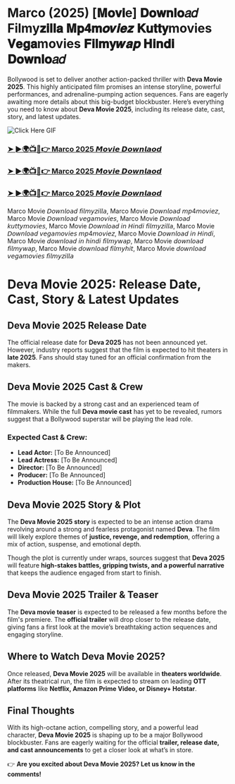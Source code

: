 # Marco (2025) [𝐌𝐨𝐯𝐢e] 𝐃𝐨𝐰𝐧𝐥𝐨𝑎𝑑 Filmy𝐳𝐢𝐥𝐥𝐚 𝐌𝐩𝟒𝐦𝒐𝒗𝒊𝒆𝒛 𝐊𝐮𝐭𝐭𝐲movies 𝐕𝐞𝐠𝐚movies 𝐅𝐢𝐥𝐦𝐲𝒘𝒂𝒑 𝐇𝐢𝐧𝐝𝐢 𝐃𝐨𝐰𝐧𝐥𝐨𝑎𝑑

Bollywood is set to deliver another action-packed thriller with **Deva Movie 2025**. This highly anticipated film promises an intense storyline, powerful performances, and adrenaline-pumping action sequences. Fans are eagerly awaiting more details about this big-budget blockbuster. Here’s everything you need to know about **Deva Movie 2025**, including its release date, cast, story, and latest updates.  

![Click Here GIF](https://media.tenor.com/qWWK-O83J5YAAAAi/click-here.gif)
<h3><a href="https://movieslink.short.gy/Marco">➤ ►🌍📺📱👉 Marco 2025 𝙈𝙤𝙫𝙞𝙚 𝘿𝙤𝙬𝙣𝙡𝙖𝙤𝙙</a></h3>

<h3><a href="https://movieslink.short.gy/Marco">➤ ►🌍📺📱👉 Marco 2025 𝙈𝙤𝙫𝙞𝙚 𝘿𝙤𝙬𝙣𝙡𝙖𝙤𝙙</a></h3>

<h3><a href="https://movieslink.short.gy/Marco">➤ ►🌍📺📱👉 Marco 2025 𝙈𝙤𝙫𝙞𝙚 𝘿𝙤𝙬𝙣𝙡𝙖𝙤𝙙</a></h3>

Marco Movie 𝘋𝘰𝘸𝘯𝘭𝘰𝘢𝘥 𝘧𝘪𝘭𝘮𝘺𝘻𝘪𝘭𝘭𝘢, Marco Movie 𝘋𝘰𝘸𝘯𝘭𝘰𝘢𝘥 𝘮𝘱4𝘮𝘰𝘷𝘪𝘦𝘻, Marco Movie 𝘋𝘰𝘸𝘯𝘭𝘰𝘢𝘥 𝘷𝘦𝘨𝘢𝘮𝘰𝘷𝘪𝘦𝘴, Marco Movie 𝘋𝘰𝘸𝘯𝘭𝘰𝘢𝘥 𝘬𝘶𝘵𝘵𝘺𝘮𝘰𝘷𝘪𝘦𝘴, Marco Movie 𝘋𝘰𝘸𝘯𝘭𝘰𝘢𝘥 𝘪𝘯 𝘏𝘪𝘯𝘥𝘪 𝘧𝘪𝘭𝘮𝘺𝘻𝘪𝘭𝘭𝘢, Marco Movie 𝘋𝘰𝘸𝘯𝘭𝘰𝘢𝘥 𝘷𝘦𝘨𝘢𝘮𝘰𝘷𝘪𝘦𝘴 𝘮𝘱4𝘮𝘰𝘷𝘪𝘦𝘻, Marco Movie 𝘋𝘰𝘸𝘯𝘭𝘰𝘢𝘥 𝘪𝘯 𝘏𝘪𝘯𝘥𝘪, Marco Movie 𝘥𝘰𝘸𝘯𝘭𝘰𝘢𝘥 𝘪𝘯 𝘩𝘪𝘯𝘥𝘪 𝘧𝘪𝘭𝘮𝘺𝘸𝘢𝘱, Marco Movie 𝘥𝘰𝘸𝘯𝘭𝘰𝘢𝘥 𝘧𝘪𝘭𝘮𝘺𝘸𝘢𝘱, Marco Movie 𝘥𝘰𝘸𝘯𝘭𝘰𝘢𝘥 𝘧𝘪𝘭𝘮𝘺𝘩𝘪𝘵, Marco Movie 𝘥𝘰𝘸𝘯𝘭𝘰𝘢𝘥 𝘷𝘦𝘨𝘢𝘮𝘰𝘷𝘪𝘦𝘴 𝘧𝘪𝘭𝘮𝘺𝘻𝘪𝘭𝘭𝘢

# **Deva Movie 2025: Release Date, Cast, Story & Latest Updates**  

## **Deva Movie 2025 Release Date**  

The official release date for **Deva 2025** has not been announced yet. However, industry reports suggest that the film is expected to hit theaters in **late 2025**. Fans should stay tuned for an official confirmation from the makers.  

## **Deva Movie 2025 Cast & Crew**  

The movie is backed by a strong cast and an experienced team of filmmakers. While the full **Deva movie cast** has yet to be revealed, rumors suggest that a Bollywood superstar will be playing the lead role.  

### **Expected Cast & Crew:**  
- **Lead Actor:** [To Be Announced]  
- **Lead Actress:** [To Be Announced]  
- **Director:** [To Be Announced]  
- **Producer:** [To Be Announced]  
- **Production House:** [To Be Announced]  

## **Deva Movie 2025 Story & Plot**  

The **Deva Movie 2025 story** is expected to be an intense action drama revolving around a strong and fearless protagonist named **Deva**. The film will likely explore themes of **justice, revenge, and redemption**, offering a mix of action, suspense, and emotional depth.  

Though the plot is currently under wraps, sources suggest that **Deva 2025** will feature **high-stakes battles, gripping twists, and a powerful narrative** that keeps the audience engaged from start to finish.  

## **Deva Movie 2025 Trailer & Teaser**  

The **Deva movie teaser** is expected to be released a few months before the film's premiere. The **official trailer** will drop closer to the release date, giving fans a first look at the movie’s breathtaking action sequences and engaging storyline.  

## **Where to Watch Deva Movie 2025?**  

Once released, **Deva Movie 2025** will be available in **theaters worldwide**. After its theatrical run, the film is expected to stream on leading **OTT platforms** like **Netflix, Amazon Prime Video, or Disney+ Hotstar**.  

## **Final Thoughts**  

With its high-octane action, compelling story, and a powerful lead character, **Deva Movie 2025** is shaping up to be a major Bollywood blockbuster. Fans are eagerly waiting for the official **trailer, release date, and cast announcements** to get a closer look at what’s in store.  

👉 **Are you excited about Deva Movie 2025? Let us know in the comments!**  
